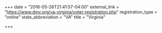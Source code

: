 +++
date = "2016-05-26T21:41:57-04:00"
external_link = "https://www.dmv.org/va-virginia/voter-registration.php"
registration_type = "online"
state_abbreviation = "VA"
title = "Virginia"

+++

